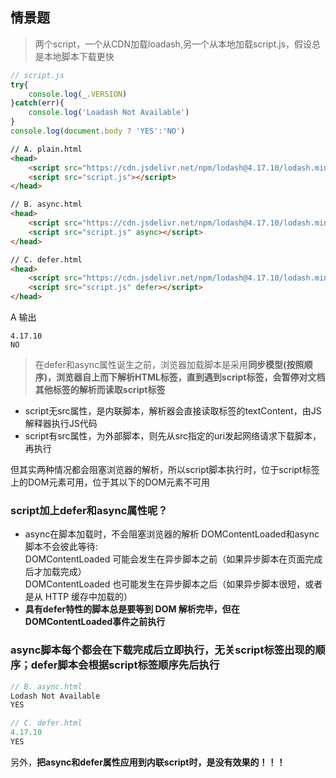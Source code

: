 ## 情景题
>两个script，一个从CDN加载loadash,另一个从本地加载script.js，假设总是本地脚本下载更快

````js
// script.js
try{
    console.log(_.VERSION)
}catch(err){
    console.log('Loadash Not Available')
}
console.log(document.body ? 'YES':'NO')
````
````html
// A. plain.html
<head>
	<script src="https://cdn.jsdelivr.net/npm/lodash@4.17.10/lodash.min.js"></script>
    <script src="script.js"></script>
</head>

// B. async.html
<head>
	<script src="https://cdn.jsdelivr.net/npm/lodash@4.17.10/lodash.min.js" async></script>
    <script src="script.js" async></script>
</head>

// C. defer.html
<head>
	<script src="https://cdn.jsdelivr.net/npm/lodash@4.17.10/lodash.min.js" defer></script>
    <script src="script.js" defer></script>
</head>
````
A 输出
````
4.17.10
NO
````
> 在defer和async属性诞生之前，浏览器加载脚本是采用**同步模型(按照顺序)，浏览器自上而下解析HTML标签，直到遇到script标签，会暂停对文档其他标签的解析而读取script标签**

* script无src属性，是内联脚本，解析器会直接读取标签的textContent，由JS解释器执行JS代码
* script有src属性，为外部脚本，则先从src指定的uri发起网络请求下载脚本，再执行  

但其实两种情况都会阻塞浏览器的解析，所以script脚本执行时，位于script标签上的DOM元素可用，位于其以下的DOM元素不可用
### script加上defer和async属性呢？
* async在脚本加载时，不会阻塞浏览器的解析
DOMContentLoaded和async脚本不会彼此等待:  
DOMContentLoaded 可能会发生在异步脚本之前（如果异步脚本在页面完成后才加载完成）  
DOMContentLoaded 也可能发生在异步脚本之后（如果异步脚本很短，或者是从 HTTP 缓存中加载的）  
* **具有defer特性的脚本总是要等到 DOM 解析完毕，但在DOMContentLoaded事件之前执行**
### async脚本每个都会在下载完成后立即执行，无关script标签出现的顺序；defer脚本会根据script标签顺序先后执行

````js
// B. async.html
Lodash Not Available
YES

// C. defer.html
4.17.10
YES
````
另外，**把async和defer属性应用到内联script时，是没有效果的！！！**